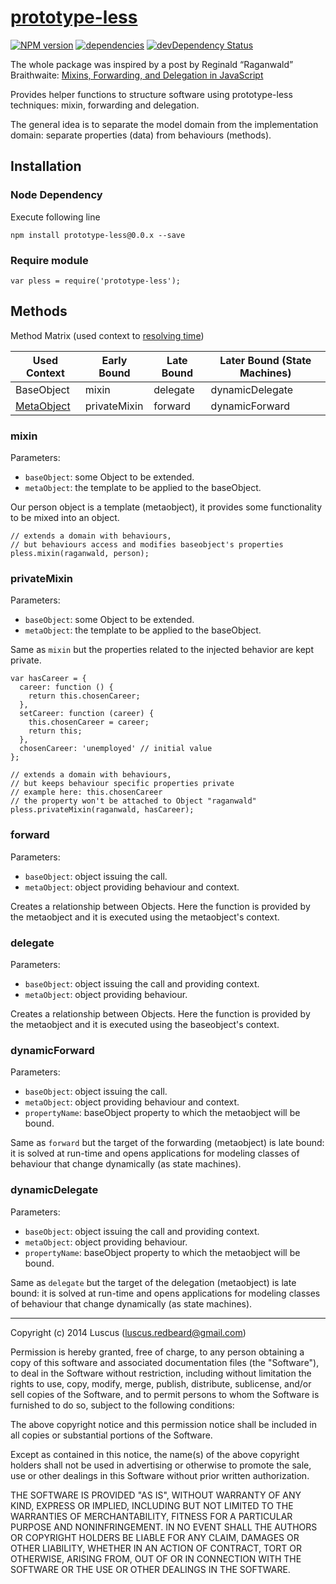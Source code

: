 # [prototype-less](https://github.com/luscus/prototype-less)
[![NPM version](https://badge.fury.io/js/prototype-less.svg)](http://badge.fury.io/js/prototype-less)
[![dependencies](https://david-dm.org/luscus/prototype-less.svg)](https://david-dm.org/luscus/prototype-less)
[![devDependency Status](https://david-dm.org/luscus/prototype-less/dev-status.svg?theme=shields.io)](https://david-dm.org/luscus/prototype-less#info=devDependencies)

The whole package was inspired by a post by Reginald “Raganwald” Braithwaite: [Mixins, Forwarding, and Delegation in JavaScript](http://raganwald.com/2014/04/10/mixins-forwarding-delegation.html)

Provides helper functions to structure software using prototype-less techniques: mixin, forwarding and delegation.

The general idea is to separate the model domain from the implementation domain: separate properties (data) from behaviours (methods).

## Installation

### Node Dependency

Execute following line

    npm install prototype-less@0.0.x --save


### Require module

    var pless = require('prototype-less');


## Methods

Method Matrix (used context to [resolving time](http://programmers.stackexchange.com/a/200123))

 Used Context | Early Bound  | Late Bound    | Later Bound (State Machines)
------------- | ------------ | ------------- | -------------
BaseObject    | mixin        | delegate      | dynamicDelegate
[MetaObject](http://en.wikipedia.org/wiki/Metaobject)    | privateMixin | forward       | dynamicForward

### mixin

Parameters:

- `baseObject`: some Object to be extended.
- `metaObject`: the template to be applied to the baseObject.

Our person object is a template (metaobject), it provides some functionality to be mixed into an object.

    // extends a domain with behaviours,
    // but behaviours access and modifies baseobject's properties
    pless.mixin(raganwald, person);

### privateMixin

Parameters:

- `baseObject`: some Object to be extended.
- `metaObject`: the template to be applied to the baseObject.

Same as `mixin` but the properties related to the injected behavior are kept private.

    var hasCareer = {
      career: function () {
        return this.chosenCareer;
      },
      setCareer: function (career) {
        this.chosenCareer = career;
        return this;
      },
      chosenCareer: 'unemployed' // initial value
    };

    // extends a domain with behaviours,
    // but keeps behaviour specific properties private
    // example here: this.chosenCareer
    // the property won't be attached to Object "raganwald"
    pless.privateMixin(raganwald, hasCareer);

### forward

Parameters:

- `baseObject`: object issuing the call.
- `metaObject`: object providing behaviour and context.

Creates a relationship between Objects. Here the function is provided by the metaobject and it is executed using the metaobject's context.

### delegate

Parameters:

- `baseObject`: object issuing the call and providing context.
- `metaObject`: object providing behaviour.

Creates a relationship between Objects. Here the function is provided by the metaobject and it is executed using the baseobject's context.

### dynamicForward

Parameters:

- `baseObject`: object issuing the call.
- `metaObject`: object providing behaviour and context.
- `propertyName`: baseObject property to which the metaobject will be bound.

Same as `forward` but the target of the forwarding (metaobject) is late bound: it is solved at run-time and opens applications  for modeling classes of behaviour that change dynamically (as state machines).

### dynamicDelegate

Parameters:

- `baseObject`: object issuing the call and providing context.
- `metaObject`: object providing behaviour.
- `propertyName`: baseObject property to which the metaobject will be bound.

Same as `delegate` but the target of the delegation (metaobject) is late bound: it is solved at run-time and opens applications  for modeling classes of behaviour that change dynamically (as state machines).


------------

Copyright (c) 2014 Luscus (luscus.redbeard@gmail.com)

Permission is hereby granted, free of charge, to any person obtaining a copy of this software and associated documentation files (the "Software"), to deal in the Software without restriction, including without limitation the rights to use, copy, modify, merge, publish, distribute, sublicense, and/or sell copies of the Software, and to permit persons to whom the Software is furnished to do so, subject to the following conditions:

The above copyright notice and this permission notice shall be included in all copies or substantial portions of the Software.

Except as contained in this notice, the name(s) of the above copyright holders shall not be used in advertising or otherwise to promote the sale, use or other dealings in this Software without prior written authorization.

THE SOFTWARE IS PROVIDED "AS IS", WITHOUT WARRANTY OF ANY KIND, EXPRESS OR IMPLIED, INCLUDING BUT NOT LIMITED TO THE WARRANTIES OF MERCHANTABILITY, FITNESS FOR A PARTICULAR PURPOSE AND NONINFRINGEMENT. IN NO EVENT SHALL THE AUTHORS OR COPYRIGHT HOLDERS BE LIABLE FOR ANY CLAIM, DAMAGES OR OTHER LIABILITY, WHETHER IN AN ACTION OF CONTRACT, TORT OR OTHERWISE, ARISING FROM, OUT OF OR IN CONNECTION WITH THE SOFTWARE OR THE USE OR OTHER DEALINGS IN THE SOFTWARE.
